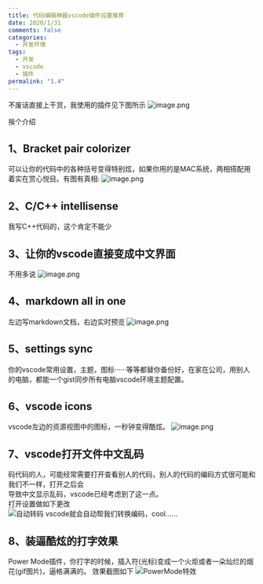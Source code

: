 ```yaml
---
title: 代码编辑神器vscode插件设置推荐
date: 2020/1/31
comments: false
categories:
  - 开发环境
tags:
  - 开发
  - vscode
  - 插件
permalink: "1.4"
---
```


不废话直接上干货，我使用的插件见下图所示
![image.png](https://i.loli.net/2020/03/08/aBkUOrSF6zwumYP.png)

挨个介绍

## 1、Bracket pair colorizer

可以让你的代码中的各种括号变得特别炫，如果你用的是MAC系统，两相搭配用着实在赏心悦目。有图有真相:
![image.png](https://i.loli.net/2020/03/08/VQZ1hCq5pEMFfAv.png)

## 2、C/C++ intellisense

我写C++代码的，这个肯定不能少

## 3、让你的vscode直接变成中文界面

不用多说
![image.png](https://i.loli.net/2020/03/08/a54CrKgANmhLHBs.png)

## 4、markdown all in one

左边写markdown文档，右边实时预览
![image.png](https://i.loli.net/2020/03/08/JTSeVn9Pm7pbhfA.png)

## 5、settings sync

你的vscode常用设置，主题，图标······等等都替你备份好，在家在公司，用别人的电脑，都能一个gist同步所有电脑vscode环境主题配置。

## 6、vscode icons

vscode左边的资源视图中的图标，一秒钟变得酷炫。
![image.png](https://i.loli.net/2020/03/08/shD5Ne8SrPtUazv.png)

## 7、vscode打开文件中文乱码

码代码的人，可能经常需要打开查看别人的代码，别人的代码的编码方式很可能和我们不一样，打开之后会  
导致中文显示乱码，vscode已经考虑到了这一点。  
打开设置做如下更改  
![自动转码](https://i.loli.net/2020/03/09/NW6MJ34uxHak9mr.png)
vscode就会自动帮我们转换编码，cool......  

## 8、装逼酷炫的打字效果

Power Mode插件，你打字的时候，插入符(光标)变成一个火炬或者一朵灿烂的烟花(gif图片)，逼格满满的。
效果截图如下
![PowerMode特效](https://pic.downk.cc/item/5e876b4e504f4bcb041f1fac.jpg)
